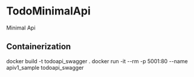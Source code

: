 # TodoMinimalApi
Minimal Api

## Containerization
docker build -t todoapi_swagger .
docker run -it --rm -p 5001:80 --name apiv1_sample todoapi_swagger